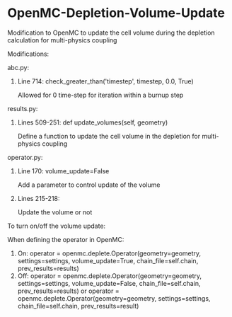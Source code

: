 # OpenMC-Depletion-Volume-Update
Modification to OpenMC to update the cell volume during the depletion calculation for multi-physics coupling

Modifications:

abc.py: 

1. Line 714: check_greater_than('timestep', timestep, 0.0, True)
   
   Allowed for 0 time-step for iteration within a burnup step

results.py: 

1. Lines 509-251: def update_volumes(self, geometry)
   
   Define a function to update the cell volume in the depletion for multi-physics coupling

operator.py:

1. Line 170: volume_update=False
   
   Add a parameter to control update of the volume

2. Lines 215-218: 
   
   Update the volume or not
   
To turn on/off the volume update:

When defining the operator in OpenMC:

1. On: operator = openmc.deplete.Operator(geometry=geometry, settings=settings, volume_update=True, chain_file=self.chain, prev_results=results)
2. Off: operator = openmc.deplete.Operator(geometry=geometry, settings=settings, volume_update=False, chain_file=self.chain, prev_results=results) or
        operator = openmc.deplete.Operator(geometry=geometry, settings=settings, chain_file=self.chain, prev_results=result)
        
        

